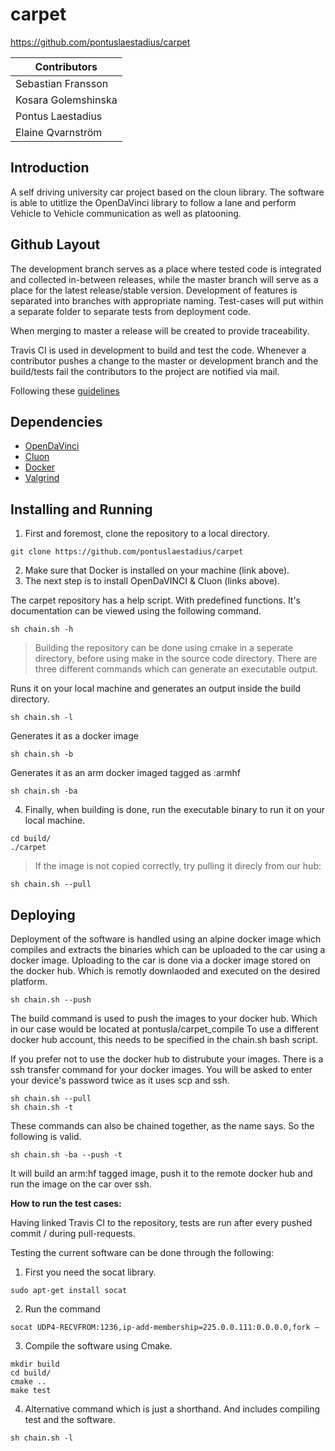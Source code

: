 # carpet

https://github.com/pontuslaestadius/carpet


| Contributors        |
| ------------------- |
| Sebastian Fransson  |
| Kosara Golemshinska |
| Pontus Laestadius   |
| Elaine Qvarnström   |

## Introduction
A self driving university car project based on the cloun library. The software is able to utitlize the OpenDaVinci library to follow a lane and perform Vehicle to Vehicle communication as well as platooning.


## Github Layout
The development branch serves as a place where tested code is integrated and collected in-between releases, while the master branch will serve as a place for the latest release/stable version.
Development of features is separated into branches with appropriate naming.
Test-cases will put within a separate folder to separate tests from deployment code.

When merging to master a release will be created to provide traceability.

Travis CI is used in development to build and test the code. Whenever a contributor pushes a change to the master or development branch and the build/tests fail the contributors to the project are notified via mail. 

Following these [guidelines](http://nvie.com/posts/a-successful-git-branching-model/)

## Dependencies
* [OpenDaVinci](https://github.com/se-research/OpenDaVINCI)
* [Cluon](https://github.com/chrberger/libcluon)
* [Docker](https://www.docker.com/)
* [Valgrind](http://valgrind.org/)

## Installing and Running

1. First and foremost, clone the repository to a local directory.
```
git clone https://github.com/pontuslaestadius/carpet
```
2. Make sure that Docker is installed on your machine (link above).
3. The next step is to install OpenDaVINCI & Cluon (links above).


The carpet repository has a help script. With predefined functions. It's documentation can be viewed using the following command.
```
sh chain.sh -h
```

> Building the repository can be done using cmake in a seperate directory, before using make in the source code directory.
There are three different commands which can generate an executable output. 

Runs it on your local machine and generates an output inside the build directory.
```
sh chain.sh -l
```
Generates it as a docker image
```
sh chain.sh -b
```
Generates it as an arm docker imaged tagged as :armhf
```
sh chain.sh -ba
```

4. Finally, when building is done, run the executable binary to run it on your local machine.
```
cd build/
./carpet
```

> If the image is not copied correctly, try pulling it direcly from our hub:
```
sh chain.sh --pull
```

## Deploying
Deployment of the software is handled using an alpine docker image which compiles and extracts the binaries which can be uploaded to the car using a docker image.
Uploading to the car is done via a docker image stored on the docker hub.  Which is remotly downlaoded and executed on the desired platform.

```
sh chain.sh --push
```
The build command is used to push the images to your docker hub. Which in our case would be located at pontusla/carpet_compile
To use a different docker hub account, this needs to be specified in the chain.sh bash script.

If you prefer not to use the docker hub to distrubute your images. There is a ssh transfer command for your docker images.
You will be asked to enter your device's password twice as it uses scp and ssh.

```
sh chain.sh --pull
sh chain.sh -t
```

These commands can also be chained together, as the name says. So the following is valid.
```
sh chain.sh -ba --push -t
```
It will build an arm:hf tagged image, push it to the remote docker hub and run the image on the car over ssh.


**How to run the test cases:**

Having linked Travis CI to the repository, tests are run after every pushed commit / during pull-requests.

Testing the current software can be done through the following:

1. First you need the socat library.
```
sudo apt-get install socat
```
2. Run the command
```
socat UDP4-RECVFROM:1236,ip-add-membership=225.0.0.111:0.0.0.0,fork – 
```
3. Compile the software using Cmake.
```
mkdir build
cd build/
cmake ..
make test
```
4. Alternative command which is just a shorthand. And includes compiling test and the software.
```
sh chain.sh -l
```

